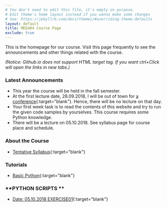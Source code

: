 ```yaml
---
# You don't need to edit this file, it's empty on purpose.
# Edit theme's home layout instead if you wanna make some changes
# See: https://jekyllrb.com/docs/themes/#overriding-theme-defaults
layout: default
title: MEE404 Course Page
exclude: true
---
```


This is the homepage for our course. Visit this page frequently to see the announcements and other things related with the course.

_(Notice: Github.io does not support HTML target tag. If you want ctrl+Click will open the links in new tabs.)_

### **Latest Announcements**

- This year the course will be held in the fall semester.
- At the first lecture date, 28.09.2018, I will be out of town for [a conference](http://idap.inonu.edu.tr){:target="blank"}. Hence, there will be no lecture on that day.
- Your first week task is to read the contents of this website and try to run the given code samples by yourselves. This course requires some Python knowledge. 
- There will be a lecture on 05.10.2018. See syllabus page for course place and schedule.



### **About the Course**

- [Tentative Syllabus](syllabus/){:target="blank"}

### **Tutorials**

- [Basic Python](/tutorials/basic-python/){:target="blank"}

<!-- - [Attendance and Grades](https://docs.google.com/spreadsheets/d/e/2PACX-1vTzWSFYwl88Ho8b1g-DZg9tzSbNYe97Qg-F9WxgcuMI0K-zNNv4BrYGlDIkyiK8NLa-uTZ3_bUKV2qv/pubhtml){:target="blank"} -->

<!--
### **Latest Announcements**

- Check your grade letter at UBS
- [See the final solutions](https://drive.google.com/file/d/1_h3w2GOjneAQ2Cgbh2YsGcl5qtx2jP0V/view?usp=sharing){:target="blank"}
- Make Up Exam will be on 22.06.2018
-->

<!--
### **HOMEWORK**

Due Date: **31.05.2018 23:59:59**
Find the details of the homework  in the following link:
- [HOMEWORK 05](/homeworks/HOMEWORK05){:target="blank"}
-->

<!--
### **CLASS PRESENTATIONS**

 - [WEEK 12](https://docs.google.com/presentation/d/17RfhF9mcgYXigD0xy94NCVhxvm1s4WYWQ_fhdL0bWzo/edit?usp=sharing){:target="blank"}
 - [WEEK 11](https://docs.google.com/presentation/d/1BlJQrYQ6UGPk2Ee8fX2cxVjREukLN_x44j0UeLqjjFA/edit?usp=sharing){:target="blank"}
 - [WEEK 10](https://docs.google.com/presentation/d/1SFAl9Z5rY-Cf5jns3iaiO_cagBDwl5oyVLUzYIS5Qio/edit?usp=sharing){:target="blank"}
 - [WEEK 9](https://docs.google.com/presentation/d/1qocJ0Q_x_OzRl86uPJJwREETMDUenDOiG9G4yoDpN4Q/edit?usp=sharing){:target="blank"}
 - [WEEK 8](https://docs.google.com/presentation/d/1nQqQ9WhlwPBCdJtqCTEgrUqVVqfrJ0Vl5Y9NJVb-PRo/edit?usp=sharing){:target="blank"}
 - [WEEK 7](https://docs.google.com/presentation/d/19gbYiVLDbyiZVIFpjdIJnIyTLJ9NCptInhGj6Mgp5rg/edit?usp=sharing){:target="blank"}
 - [WEEK 6](https://docs.google.com/presentation/d/1ahf_F6Y7g_cVgvPp5LpU4Z3vxOsV6yTTeTfIwmSx3Us/edit?usp=sharing){:target="blank"}
 - [WEEK 5](https://docs.google.com/presentation/d/16MV0GseLrhODfKIikTlRQGyF9D97YZxpYmwlm1zcXBA/edit?usp=sharing){:target="blank"}
 - [WEEK 4](https://docs.google.com/presentation/d/12w9_QO7dg7-ADvn5we7vYU-Uzjt48swQdRb6mOjUQTg/edit?usp=sharing){:target="blank"}
 - [WEEK 3](https://docs.google.com/presentation/d/1iZ-yEh09PEy-h0Khh4qH7nFf7jzUyr_F3YuQ5BashGE/edit?usp=sharing){:target="blank"}
 - [WEEK 2](https://docs.google.com/presentation/d/1XHhVwM71nb9gcPWDWLu55vNbjqsRi6tqHLK2eKbo4hw/edit?usp=sharing){:target="blank"}
 - [WEEK 1](https://docs.google.com/presentation/d/1d6ayhonXY4yacCzmG5Agm9LwzB_zbgRhjCfDPBQF5yQ/edit?usp=sharing){:target="blank"}
-->
<!--
### **CLASSWORKS (QUESTIONS SOLVED ON THE BOARD)**

 - [Date: 18.05.2018](https://drive.google.com/open?id=1iHbr25RSs0wNeCN6ngazH68yfwoSqo4j){:target="blank"}
 - [Date: 11.05.2018](https://drive.google.com/open?id=1H0Bb6eGf0pSE2e3akZDuHOHpphqzdhl8){:target="blank"}
 - [Date: 04.05.2018](https://drive.google.com/open?id=1ixc9iUkJi4LKBbgSozk4d4B83BOaXBjL){:target="blank"}
 - [Date: 20.04.2018](https://drive.google.com/open?id=1wjXSfFEJw2nq_fsqz7_cDg5y7N8ne1FI){:target="blank"}
 - [Date: 13.04.2018](https://drive.google.com/open?id=1toi4flEar6ZUNZZ1Hud1Habx5sYvpWI0){:target="blank"}
 - [Date: 30.03.2018](https://drive.google.com/open?id=1c-_Ub2G8KUNHdM3DM_R5xxhvk2yPuVEq){:target="blank"}
 - [Date: 23.03.2018](https://drive.google.com/open?id=1SJNfhk84yfg8L7SUJVj3du2oX4LlfJoz){:target="blank"}
 - [Date: 16.03.2018](https://drive.google.com/open?id=1hWOHv3ck2Hwm_Na_WHRicD0-23o68Tvh){:target="blank"}
 - [Date: 09.03.2018](https://drive.google.com/open?id=1lQmjKo7FscsmqsX9Uc7S9fMJUmeGHzbY){:target="blank"}
 - [Date: 02.03.2018](https://drive.google.com/open?id=193KpiWfQ2tXtS9bOAM1cFE-h6nWnRMGZ){:target="blank"}
-->

### **PYTHON SCRIPTS **

 - [Date: 05.10.2018 EXERCISE01](scripts/MEE404L01E01.py){:target="blank"}


